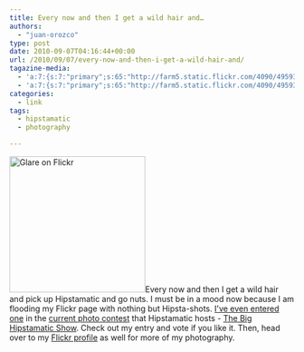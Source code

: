 ```yaml
---
title: Every now and then I get a wild hair and…
authors: 
  - "juan-orozco"
type: post
date: 2010-09-07T04:16:44+00:00
url: /2010/09/07/every-now-and-then-i-get-a-wild-hair-and/
tagazine-media:
  - 'a:7:{s:7:"primary";s:65:"http://farm5.static.flickr.com/4090/4959389738_bc38c439a6_m_d.jpg";s:6:"images";a:1:{s:65:"http://farm5.static.flickr.com/4090/4959389738_bc38c439a6_m_d.jpg";a:6:{s:8:"file_url";s:65:"http://farm5.static.flickr.com/4090/4959389738_bc38c439a6_m_d.jpg";s:5:"width";s:3:"240";s:6:"height";s:3:"240";s:4:"type";s:5:"image";s:4:"area";s:5:"57600";s:9:"file_path";s:0:"";}}s:6:"videos";a:0:{}s:11:"image_count";s:1:"1";s:6:"author";s:7:"8033531";s:7:"blog_id";s:8:"17975075";s:9:"mod_stamp";s:19:"2010-09-07 04:16:44";}'
  - 'a:7:{s:7:"primary";s:65:"http://farm5.static.flickr.com/4090/4959389738_bc38c439a6_m_d.jpg";s:6:"images";a:1:{s:65:"http://farm5.static.flickr.com/4090/4959389738_bc38c439a6_m_d.jpg";a:6:{s:8:"file_url";s:65:"http://farm5.static.flickr.com/4090/4959389738_bc38c439a6_m_d.jpg";s:5:"width";s:3:"240";s:6:"height";s:3:"240";s:4:"type";s:5:"image";s:4:"area";s:5:"57600";s:9:"file_path";s:0:"";}}s:6:"videos";a:0:{}s:11:"image_count";s:1:"1";s:6:"author";s:7:"8033531";s:7:"blog_id";s:8:"17975075";s:9:"mod_stamp";s:19:"2010-09-07 04:16:44";}'
categories:
  - link
tags:
  - hipstamatic
  - photography

---
```

<img class="alignleft" src="https://i0.wp.com/farm5.static.flickr.com/4090/4959389738_bc38c439a6_m_d.jpg?resize=240%2C240" alt="Glare on Flickr" height="240" width="240" data-recalc-dims="1" />Every now and then I get a wild hair and pick up Hipstamatic and go nuts. I must be in a mood now because I am flooding my Flickr page with nothing but Hipsta-shots. [I've even entered one][1] in the [current photo contest][2] that Hipstamatic hosts - [The Big Hipstamatic Show][3]. Check out my entry and vote if you like it. Then, head over to my [Flickr profile][4] as well for more of my photography.

 [1]: http://hpstm.tc/vtk
 [2]: http://community.hipstamatic.com/contests/16
 [3]: http://community.hipstamatic.com/
 [4]: http://www.flickr.com/photos/juanthedesigner/